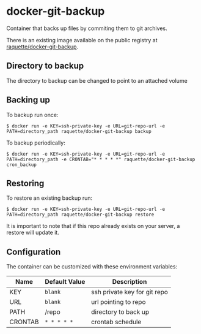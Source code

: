 # docker-git-backup

Container that backs up files by commiting them to git archives. 


There is an existing image available on the public registry at [raquette/docker-git-backup](https://registry.hub.docker.com/u/raquette/docker-git-backup/).
## Directory to backup

The directory to backup can be changed to point to an attached volume

## Backing up

To backup run once:

    $ docker run -e KEY=ssh-private-key -e URL=git-repo-url -e PATH=directory_path raquette/docker-git-backup backup

To backup periodically:

    $ docker run -e KEY=ssh-private-key -e URL=git-repo-url -e PATH=directory_path -e CRONTAB="* * * * *" raquette/docker-git-backup cron_backup

## Restoring

To restore an existing backup run:

    $ docker run -e KEY=ssh-private-key -e URL=git-repo-url -e PATH=directory_path raquette/docker-git-backup restore
    
It is important to note that if this repo already exists on your server, a restore will update it.

## Configuration 

The container can be customized with these environment variables:

Name | Default Value | Description
--- | --- | ---
KEY | `blank` | ssh private key for git repo
URL | `blank` | url pointing to repo
PATH | /repo | directory to back up
CRONTAB | `* * * * *` | crontab schedule 

